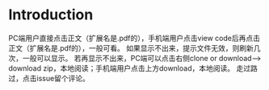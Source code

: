 # Introduction
PC端用户直接点击正文（扩展名是.pdf的），手机端用户点击view code后再点击正文（扩展名是.pdf的），一般可看。
如果显示不出来，提示文件无效，则刷新几次，一般可以显示。
若再显示不出来，PC端可以点击右侧clone or download--> download zip，本地阅读；手机端用户点击上方download，本地阅读。
走过路过，点击issue留个评论。
